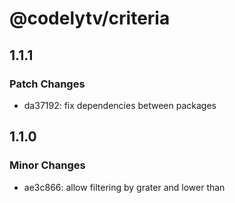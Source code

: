 # @codelytv/criteria

## 1.1.1

### Patch Changes

- da37192: fix dependencies between packages

## 1.1.0

### Minor Changes

- ae3c866: allow filtering by grater and lower than
